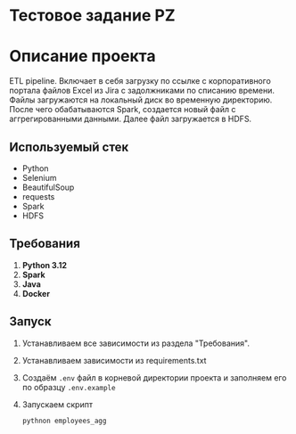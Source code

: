 # Тестовое задание PZ

# Описание проекта
ETL pipeline. Включает в себя загрузку по ссылке с корпоративного портала файлов Excel из Jira с задолжниками по списанию времени. Файлы загружаются на локальный диск во временную директорию. После чего обабатываются Spark, создается новый файл с аггрегированными данными. Далее файл загружается в HDFS.
## Используемый стек

- Python
- Selenium
- BeautifulSoup
- requests
- Spark
- HDFS


## Требования

1. **Python 3.12**
2. **Spark**
3. **Java**
4. **Docker**


## Запуск

1. Устанавливаем все зависимости из раздела "Требования".

2. Устанавливаем зависимости из requirements.txt

3. Создаём `.env` файл в корневой директории проекта и заполняем его по
образцу `.env.example`

4. Запускаем скрипт

   ```
   pythnon employees_agg
   ```


